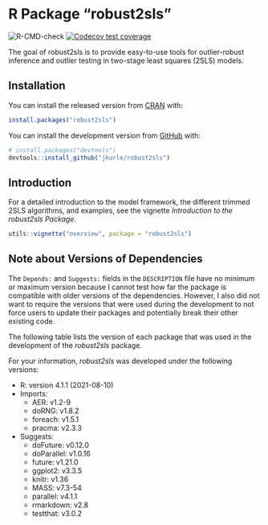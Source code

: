 
<!-- README.md is generated from README.Rmd. Please edit that file -->

# R Package “robust2sls”

<!-- badges: start -->

![R-CMD-check](https://github.com/jkurle/robust2sls/workflows/R-CMD-check/badge.svg?branch=master)
[![Codecov test
coverage](https://codecov.io/gh/jkurle/robust2sls/branch/master/graph/badge.svg)](https://codecov.io/gh/jkurle/robust2sls?branch=master)
<!-- badges: end -->

The goal of robust2sls is to provide easy-to-use tools for
outlier-robust inference and outlier testing in two-stage least squares
(2SLS) models.

## Installation

You can install the released version from
[CRAN](https://CRAN.R-project.org) with:

``` r
install.packages("robust2sls")
```

You can install the development version from
[GitHub](https://github.com/) with:

``` r
# install.packages("devtools")
devtools::install_github("jkurle/robust2sls")
```

## Introduction

For a detailed introduction to the model framework, the different
trimmed 2SLS algorithms, and examples, see the vignette *Introduction to
the robust2sls Package*.

``` r
utils::vignette("overview", package = "robust2sls")
```

## Note about Versions of Dependencies

The `Depends:` and `Suggests:` fields in the `DESCRIPTION` file have no
minimum or maximum version because I cannot test how far the package is
compatible with older versions of the dependencies. However, I also did
not want to require the versions that were used during the development
to not force users to update their packages and potentially break their
other existing code.

The following table lists the version of each package that was used in
the development of the *robust2sls* package.

For your information, *robust2sls* was developed under the following
versions:

-   R: version 4.1.1 (2021-08-10)
-   Imports:
    -   AER: v1.2-9
    -   doRNG: v1.8.2
    -   foreach: v1.5.1
    -   pracma: v2.3.3
-   Suggests:
    -   doFuture: v0.12.0
    -   doParallel: v1.0.16
    -   future: v1.21.0
    -   ggplot2: v3.3.5
    -   knitr: v1.36
    -   MASS: v7.3-54
    -   parallel: v4.1.1
    -   rmarkdown: v2.8
    -   testthat: v3.0.2
